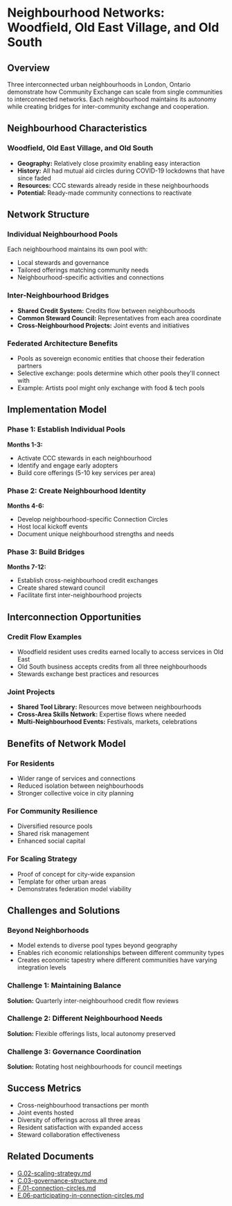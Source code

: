 # Neighbourhood Networks: Woodfield, Old East Village, and Old South

## Overview

Three interconnected urban neighbourhoods in London, Ontario demonstrate how Community Exchange can scale from single communities to interconnected networks. Each neighbourhood maintains its autonomy while creating bridges for inter-community exchange and cooperation.

## Neighbourhood Characteristics

### Woodfield, Old East Village, and Old South
- **Geography:** Relatively close proximity enabling easy interaction
- **History:** All had mutual aid circles during COVID-19 lockdowns that have since faded
- **Resources:** CCC stewards already reside in these neighbourhoods
- **Potential:** Ready-made community connections to reactivate

## Network Structure

### Individual Neighbourhood Pools
Each neighbourhood maintains its own pool with:
- Local stewards and governance
- Tailored offerings matching community needs
- Neighbourhood-specific activities and connections

### Inter-Neighbourhood Bridges
- **Shared Credit System:** Credits flow between neighbourhoods
- **Common Steward Council:** Representatives from each area coordinate
- **Cross-Neighbourhood Projects:** Joint events and initiatives

### Federated Architecture Benefits
- Pools as sovereign economic entities that choose their federation partners
- Selective exchange: pools determine which other pools they'll connect with
- Example: Artists pool might only exchange with food & tech pools

## Implementation Model

### Phase 1: Establish Individual Pools
**Months 1-3:**
- Activate CCC stewards in each neighbourhood
- Identify and engage early adopters
- Build core offerings (5-10 key services per area)

### Phase 2: Create Neighbourhood Identity
**Months 4-6:**
- Develop neighbourhood-specific Connection Circles
- Host local kickoff events
- Document unique neighbourhood strengths and needs

### Phase 3: Build Bridges
**Months 7-12:**
- Establish cross-neighbourhood credit exchanges
- Create shared steward council
- Facilitate first inter-neighbourhood projects

## Interconnection Opportunities

### Credit Flow Examples
- Woodfield resident uses credits earned locally to access services in Old East
- Old South business accepts credits from all three neighbourhoods
- Stewards exchange best practices and resources

### Joint Projects
- **Shared Tool Library:** Resources move between neighbourhoods
- **Cross-Area Skills Network:** Expertise flows where needed
- **Multi-Neighbourhood Events:** Festivals, markets, celebrations

## Benefits of Network Model

### For Residents
- Wider range of services and connections
- Reduced isolation between neighbourhoods
- Stronger collective voice in city planning

### For Community Resilience
- Diversified resource pools
- Shared risk management
- Enhanced social capital

### For Scaling Strategy
- Proof of concept for city-wide expansion
- Template for other urban areas
- Demonstrates federation model viability

## Challenges and Solutions

### Beyond Neighborhoods
- Model extends to diverse pool types beyond geography
- Enables rich economic relationships between different community types
- Creates economic tapestry where different communities have varying integration levels

### Challenge 1: Maintaining Balance
**Solution:** Quarterly inter-neighbourhood credit flow reviews

### Challenge 2: Different Neighbourhood Needs
**Solution:** Flexible offerings lists, local autonomy preserved

### Challenge 3: Governance Coordination
**Solution:** Rotating host neighbourhoods for council meetings

## Success Metrics

- Cross-neighbourhood transactions per month
- Joint events hosted
- Diversity of offerings across all three areas
- Resident satisfaction with expanded access
- Steward collaboration effectiveness

## Related Documents

- [G.02-scaling-strategy.md](./G.02-scaling-strategy.md)
- [C.03-governance-structure.md](notes/ics/ccc/v0.2/C-Implementation/C.03-governance-structure.md)
- [F.01-connection-circles.md](notes/ics/ccc/v0.2/F-Activities/F.01-connection-circles.md)
- [E.06-participating-in-connection-circles.md](notes/ics/ccc/v0.2/E-Guides/E.06-participating-in-connection-circles.md)
